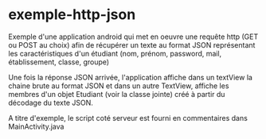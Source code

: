 # exemple-http-json
Exemple d'une application android qui met en oeuvre une requête http (GET ou POST au choix) afin de récupérer un
texte au format JSON représentant les caractéristiques d'un étudiant (nom, prénom, password, mail, établissement, classe, groupe)

Une fois la réponse JSON arrivée, l'application affiche dans un textView la chaine brute au format JSON
et dans un autre TextView, affiche les membres d'un objet Etudiant (voir la classe jointe) créé à partir du décodage du texte JSON.

A titre d'exemple, le script coté serveur est fourni en commentaires dans MainActivity.java
